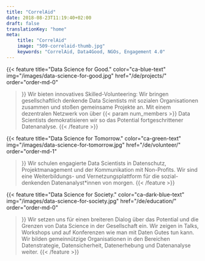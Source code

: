 ```yaml
---
title: "CorrelAid"
date: 2018-08-23T11:19:40+02:00
draft: false
translationKey: "home"
meta:
    title: "CorrelAid"
    image: "509-correlaid-thumb.jpg"
    keywords: "CorrelAid, Data4Good, NGOs, Engagement 4.0"
---
```


{{< feature 
    title="Data Science for Good." 
    color="ca-blue-text"
    img="/images/data-science-for-good.jpg"
    href="/de/projects/"
    order="order-md-0"
>}}
Wir bieten innovatives Skilled-Volunteering: Wir bringen gesellschaftlich denkende Data Scientists mit sozialen Organisationen zusammen und stoßen gemeinsame Projekte an. Mit einem dezentralen Netzwerk von über {{< param num_members >}} Data Scientists demokratisieren wir so das Potential fortgeschrittener Datenanalyse.
{{< /feature >}}

{{< feature 
    title="Data Science for Tomorrow."
    color="ca-green-text"
    img="/images/data-science-for-tomorrow.jpg"
    href="/de/volunteer/"
    order="order-md-1"
>}}
Wir schulen engagierte Data Scientists in Datenschutz, Projektmanagement und der Kommunikation mit
Non-Profits. Wir sind eine Weiterbildungs- und Vernetzungsplattform für die sozial-denkenden
Datenanalyst\*innen von morgen.
{{< /feature >}}

{{< feature 
    title="Data Science for Society." 
    color="ca-dark-blue-text"
    img="/images/data-science-for-society.jpg"
    href="/de/education/"
    order="order-md-0"
>}}
Wir setzen uns für einen breiteren Dialog über das Potential und die Grenzen von Data Science in der Gesellschaft ein. Wir zeigen in Talks, Workshops und auf Konferenzen wie man mit Daten Gutes tun kann. Wir bilden gemeinnützige Organisationen in den Bereichen Datenstrategie, Datensicherheit, Datenerhebung und Datenanalyse weiter.
{{< /feature >}}
